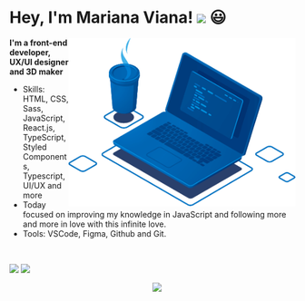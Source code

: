 # Hey, I'm Mariana Viana! <img src="https://media.giphy.com/media/hvRJCLFzcasrR4ia7z/giphy.gif" width="30" > 😃
<img src="https://raw.githubusercontent.com/marianaviana/marianaviana/328e6974b9e95da3aed410e1341ea9c17a043995/computer.png" min-width="400px" max-width="400px" width="400px" align="right" alt="Computador">

**I'm a front-end developer, UX/UI designer and 3D maker**

- Skills: HTML, CSS, Sass, JavaScript, React.js, TypeScript, Styled Components, Typescript, UI/UX and more
- Today focused on improving my knowledge in JavaScript and following more and more in love with this infinite love.
- Tools: VSCode, Figma, Github and Git.
</br>
<p align="left">
<a href="mailto:contato@mariviana.com.br" alt="mail">
  <img src="https://img.shields.io/badge/-contato@mariviana.com.br-151515?style=flat-square&labelColor=000&logo=Minutemailer&logoColor=3caceb&link=contato@mariviana.com.br" /></a>
  <a href="https://www.linkedin.com/in/marianaviana" alt="Linkedin">
  <img src="https://img.shields.io/badge/-Linkedin-151515?style=flat-square&labelColor=000&&logo=Linkedin&logoColor=3caceb&link=https://www.linkedin.com/in/marianaviana" /></a>

</p>  

<div align="center">
  <img src="http://github-profile-summary-cards.vercel.app/api/cards/profile-details?username=marianaviana&amp;theme=transparent" alt="">
  <img src="http://github-profile-summary-cards.vercel.app/api/cards/repos-per-language?username=marianaviana&amp;hide=Html&amp;theme=transparent" alt=""> 
  <img src="http://github-profile-summary-cards.vercel.app/api/cards/most-commit-language?username=marianaviana&amp;theme=transparent" alt=""> 
  <img src="https://github-readme-streak-stats.herokuapp.com/?user=marianaviana&amp;hide_border=true&amp;date_format=M%20j%5B%2C%20Y%5D&amp;background=transparent&amp;stroke=6272a4&amp;ring=006aff&amp;fire=e34c26&amp;currStreakNum=fff&amp;sideNums=006aff&amp;currStreakLabel=417e87&amp;sideLabels=417e87&amp;dates=417e87" alt="">
  <img src="https://github-profile-trophy.vercel.app/?username=marianaviana&margin-w=15&theme=nord&no-bg=true&row=1&column=5&no-frame=true" />
</div>
